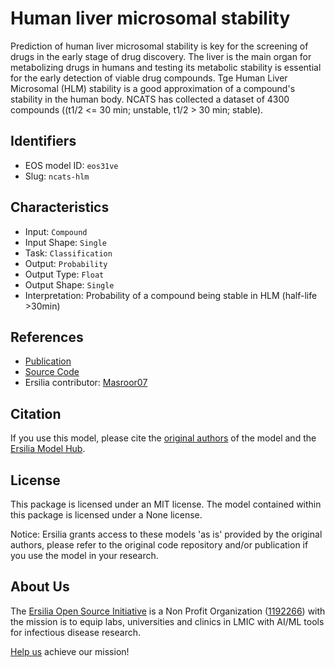 # Human liver microsomal stability

Prediction of human liver microsomal stability is key for the screening of drugs in the early stage of drug discovery. The liver is the main organ for metabolizing drugs in humans and testing its metabolic stability is essential for the early detection of viable drug compounds. Tge Human Liver Microsomal (HLM) stability is a good approximation of a compound's stability in the human body. NCATS has collected a dataset of 4300 compounds ((t1/2 <= 30 min; unstable, t1/2 > 30 min; stable).

## Identifiers

* EOS model ID: `eos31ve`
* Slug: `ncats-hlm`

## Characteristics

* Input: `Compound`
* Input Shape: `Single`
* Task: `Classification`
* Output: `Probability`
* Output Type: `Float`
* Output Shape: `Single`
* Interpretation: Probability of a compound being stable in HLM (half-life >30min)

## References

* [Publication](https://pubmed.ncbi.nlm.nih.gov/17683964/)
* [Source Code](https://github.com/ncats/ncats-adme)
* Ersilia contributor: [Masroor07](https://github.com/masroor07)

## Citation

If you use this model, please cite the [original authors](https://pubmed.ncbi.nlm.nih.gov/17683964/) of the model and the [Ersilia Model Hub](https://github.com/ersilia-os/ersilia/blob/master/CITATION.cff).

## License

This package is licensed under an MIT license. The model contained within this package is licensed under a None license.

Notice: Ersilia grants access to these models 'as is' provided by the original authors, please refer to the original code repository and/or publication if you use the model in your research.

## About Us

The [Ersilia Open Source Initiative](https://ersilia.io) is a Non Profit Organization ([1192266](https://register-of-charities.charitycommission.gov.uk/charity-search/-/charity-details/5170657/full-print)) with the mission is to equip labs, universities and clinics in LMIC with AI/ML tools for infectious disease research.

[Help us](https://www.ersilia.io/donate) achieve our mission!